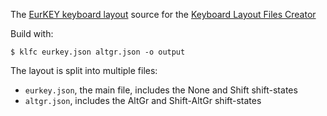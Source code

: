 The [EurKEY keyboard layout](https://eurkey.steffen.bruentjen.eu/start.html) 
source for the [Keyboard Layout Files Creator]( https://github.com/39aldo39/klfc)

Build with:

```
$ klfc eurkey.json altgr.json -o output
```  

The layout is split into multiple files:
- `eurkey.json`, the main file, includes the None and Shift shift-states
- `altgr.json`, includes the AltGr and Shift-AltGr shift-states
